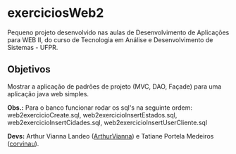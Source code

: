 # exerciciosWeb2

Pequeno projeto desenvolvido nas aulas de Desenvolvimento de Aplicações para WEB II, do curso de Tecnologia em Análise e Desenvolvimento de Sistemas - UFPR.

## Objetivos

Mostrar a aplicação de padrões de projeto (MVC, DAO, Façade) para uma aplicação java web simples.

**Obs.:** Para o banco funcionar rodar os sql's na seguinte ordem: web2exercicioCreate.sql, web2exercicioInsertEstados.sql, web2exercicioInsertCidades.sql, web2exercicioInsertUserCliente.sql

**Devs:** Arthur Vianna Landeo ([ArthurVianna](https://github.com/ArthurVianna)) e Tatiane Portela Medeiros ([corvinau](https://github.com/corvinau)).
